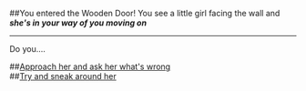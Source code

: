 ##You entered the Wooden Door!
You see a little girl facing the wall and _**she's in your way of you moving on**_

---
Do you....

##[Approach her and ask her what's wrong](../choice-2/approach.md)  
##[Try and sneak around her](../choice-2/sneak.md)